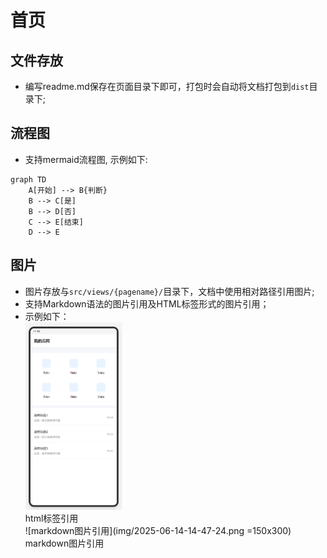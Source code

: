 # 首页

## 文件存放
 - 编写readme.md保存在页面目录下即可，打包时会自动将文档打包到`dist`目录下;

## 流程图
 - 支持mermaid流程图, 示例如下:

```mermaid
graph TD
    A[开始] --> B{判断}
    B --> C[是]
    B --> D[否]
    C --> E[结束]
    D --> E
```

## 图片
 - 图片存放与`src/views/{pagename}/`目录下，文档中使用相对路径引用图片;
 - 支持Markdown语法的图片引用及HTML标签形式的图片引用；
 - 示例如下：  
<img src="img/2025-06-14-14-47-24.png" alt="html标签" style="height:300px;" /><br>
 html标签引用<br>
![markdown图片引用](img/2025-06-14-14-47-24.png =150x300)<br>
 markdown图片引用